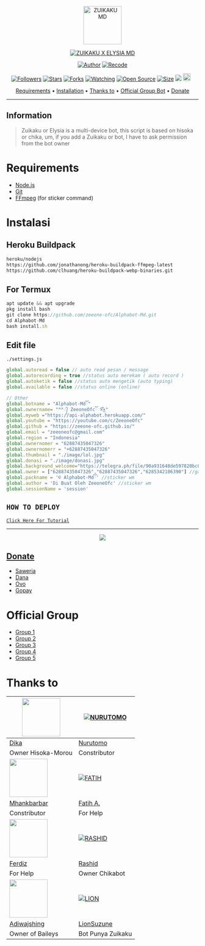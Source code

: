 <p align="center">
<img src="https://user-images.githubusercontent.com/103966803/172324675-9fd80bba-6115-4672-a56d-21f3f8dfd19a.jpg" alt="ZUIKAKU MD" width="100"/>


</p>
<p align="center">
<a href="#"><img title="ZUIKAKU X ELYSIA MD" src="https://img.shields.io/badge/ZUIKAKU X ELYSIA MD-green?colorA=%23ff0000&colorB=%23017e40&style=for-the-badge"></a>
</p>
<p align="center">
<a href="https://github.com/DikaArdnt"><img title="Author" src="https://img.shields.io/badge/Author-Dika-red.svg?style=for-the-badge&logo=github"></a>
<a href="https://github.com/LionSuzune/Zuikaku-MD"><img title="Recode" src="https://img.shields.io/badge/Recode-LION-red.svg?style=for-the-badge&logo=github"></a>
</p>
<p align="center">
<a href="https://github.com/LionSuzune/followers"><img title="Followers" src="https://img.shields.io/github/followers/LionSuzune?color=red&style=flat-square"></a>
<a href="https://github.com/LionSuzune/Zuikaku-MD/stargazers/"><img title="Stars" src="https://img.shields.io/github/stars/LionSuzune/Zuikaku-MD?color=blue&style=flat-square"></a>
<a href="https://github.com/LionSuzune/Zuikaku-MD/network/members"><img title="Forks" src="https://img.shields.io/github/forks/LionSuzune/Zuikaku-MD?color=red&style=flat-square"></a>
<a href="https://github.com/LionSuzune/Zuikaku-Md/watchers"><img title="Watching" src="https://img.shields.io/github/watchers/LionSuzune/Zuikaku-MD?label=Watchers&color=blue&style=flat-square"></a>
<a href="https://github.com/LionSuzune/Zuikaku-MD"><img title="Open Source" src="https://badges.frapsoft.com/os/v2/open-source.svg?v=103"></a>
<a href="https://github.com/LionSuzune/Zuikaku-MD/"><img title="Size" src="https://img.shields.io/github/repo-size/LionSuzune/Zuikaku-MD?style=flat-square&color=green"></a>
<a href="https://hits.seeyoufarm.com"><img src="https://hits.seeyoufarm.com/api/count/incr/badge.svg?url=https%3A%2F%2Fgithub.com%2FLionSuzune%2FZuikaku X Elysia-MD&count_bg=%2379C83D&title_bg=%23555555&icon=probot.svg&icon_color=%2300FF6D&title=hits&edge_flat=false"/></a>
<a href="https://github.com/LionSuzune/Zuikaku-MD/graphs/commit-activity"><img height="20" src="https://img.shields.io/badge/Maintained%3F-yes-green.svg"></a>&nbsp;&nbsp;
</p>

<p align="center">
  <a href="https://github.com/LionSuzune/Zuikaku-MD#requirements">Requirements</a> •
  <a href="https://github.com/LionSuzune/Zuikaku-MD#instalasi">Installation</a> •
  <a href="https://github.com/LionSuzune/Zuikaku-MD#thanks-to">Thanks to</a> •
  <a href="https://github.com/LionSuzune/Zuikaku-MD#Official-Group"> Official Group Bot</a> •
  <a href="https://github.com/LionSuzune/Zuikaku-MD#donate">Donate</a>
</p>
</div>


---

## Information
> Zuikaku or Elysia is a multi-device bot, this script is based on hisoka or chika, um, if you add a Zuikaku or bot, I have to ask permission from the bot owner
# Requirements
* [Node.js](https://nodejs.org/en/)
* [Git](https://git-scm.com/downloads)
* [FFmpeg](https://github.com/BtbN/FFmpeg-Builds/releases/download/autobuild-2020-12-08-13-03/ffmpeg-n4.3.1-26-gca55240b8c-win64-gpl-4.3.zip) (for sticker command)

# Instalasi
## Heroku Buildpack
```bash
heroku/nodejs
https://github.com/jonathanong/heroku-buildpack-ffmpeg-latest
https://github.com/clhuang/heroku-buildpack-webp-binaries.git
```
## For Termux
```ts
apt update && apt upgrade
pkg install bash
git clone https://github.com/zeeone-ofc/Alphabot-Md.git
cd Alphabot-Md
bash install.sh
```

## Edit file
`./settings.js`
```ts
global.autoread = false // auto read pesan / message
global.autorecording = true //status auto merekam ( auto record )
global.autoketik = false //status auto mengetik (auto typing)
global.available = false //status online (online)

// Other
global.botname = "Alphabot-Mdོ"
global.ownername= "ᴹᴿ᭄ ZeeoneOfcོ ×፝֟͜×"
global.myweb ="https://api-alphabot.herokuapp.com/"
global.youtube = "https://youtube.com/c/ZeeoneOfc"
global.github = "https://zeeone-ofc.github.io/"
global.email = "zeeoneofc@gmail.com"
global.region = "Indonesia"
global.ownernomer = "62887435047326"
global.ownernomerr = "+62887435047326"
global.thumbnail = "./image/lol.jpg"
global.donasi = "./image/donasi.jpg"
global.background_welcome="https://telegra.ph/file/90a931648de597820bc08.jpg" // maks size 30kb, agar welcome image nya tdk delay
global.owner = ["62887435047326","62887435047326","6285342106390"] //ganti agar fitur owner bisa di gunakan
global.packname = '© Alphabot-Mdོ' //sticker wm
global.author = 'Di Buat Oleh ZeeoneOfc' //sticker wm
global.sessionName = 'session'
```

## ```HOW TO DEPLOY```

[`Click Here For Tutorial`](https://youtu.be/SdKHkld2NcI)<br>

----------

<p align="center">
  <a href="https://youtu.be/SdKHkld2NcI"><img src="https://a.top4top.io/p_2081imvxm1.jpg" />
</p>

## Donate
- [Saweria](https://saweria.co/zeeoneofc)
- [Dana](https://j.top4top.io/p_20532posd1.jpg)
- [Ovo](https://h.top4top.io/p_2053vk0uw1.jpg)
- [Gopay](https://i.top4top.io/p_2053em3vh1.jpg)

# Official Group
- [Group 1](https://chat.whatsapp.com/EU890BcXjyBDkNaUT5WmYV)
- [Group 2](https://chat.whatsapp.com/E8NExJwIbhBJYzssfqJNsE)
- [Group 3](https://chat.whatsapp.com/KCSqHTky1apG7ApePsfiPy)
- [Group 4](https://chat.whatsapp.com/KwmvHr7VMFj7r5ry9xmMsU)
- [Group 5](https://chat.whatsapp.com/ELa7GhU0sP4EvXcVimQYtz)

# Thanks to
<a href="https://github.com/DikaArdnt"><img src="https://github.com/DikaArdnt.png?size=100" width="100" height="100"></a> | [![NURUTOMO](https://github.com/Nurutomo.png?size=100)](https://github.com/Nurutomo) 
---|---
[Dika](https://github.com/DikaArdnt)  | [Nurutomo](https://github.com/Nurutomo)
Owner Hisoka-Morou | Constributor |
<a href="https://github.com/MhankBarBar"><img src="https://github.com/MhankBarBar.png?size=100" width="100" height="100"></a> | [![FATIH](https://github.com/fatiharridho.png?size=100)](https://github.com/fatiharridho) 
[Mhankbarbar](https://github.com/MhankBarBar)  | [Fatih A.](https://github.com/fatiharridho)
Constributor | For Help |
<a href="https://github.com/FERDIZ-afk"><img src="https://github.com/FERDIZ-afk.png?size=100" width="100" height="100"></a> | [![RASHID](http://github.com/rashidsiregar28.png?size=100)](http://github.com/rashidsiregar28) 
[Ferdiz](https://github.com/FERDIZ-afk)  | [Rashid](https://github.com/rashidsiregar28)
For Help | Owner Chikabot |
<a href="https://github.com/adiwajshing"><img src="https://github.com/adiwajshing.png?size=100" width="100" height="100"></a> | [![LION](http://github.com/LionSuzune.png?size=100)](http://github.com/LionSuzune) 
[Adiwajshing](https://github.com/adiwajshing) | [LionSuzune](https://github.com/LionSuzune)
Owner of Baileys | Bot Punya Zuikaku |[LionSuzune](https://github.com/LionSuzune) | Bot punya Zuikaku


